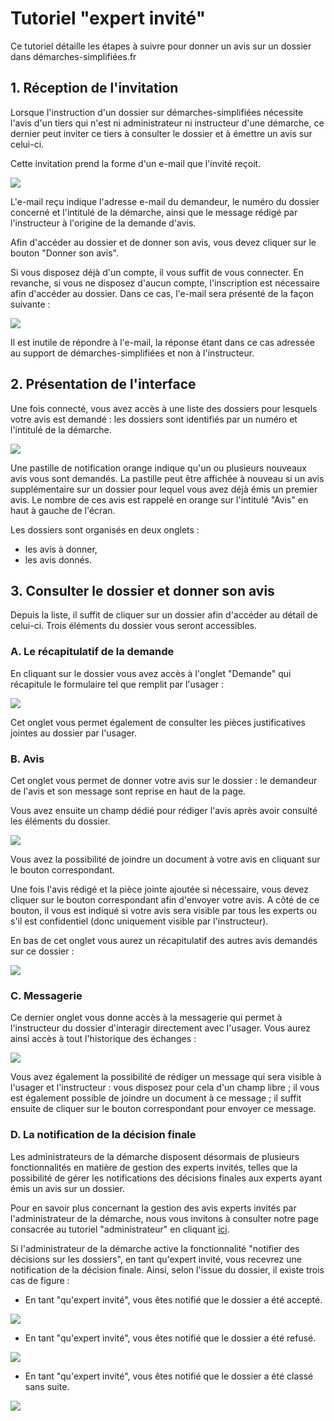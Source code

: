 # Tutoriel "expert invité"

Ce tutoriel détaille les étapes à suivre pour donner un avis sur un dossier dans démarches-simplifiées.fr

## 1. Réception de l'invitation

Lorsque l'instruction d'un dossier sur démarches-simplifiées nécessite l'avis d'un tiers qui n'est ni administrateur ni instructeur d'une démarche, ce dernier peut inviter ce tiers à consulter le dossier et à émettre un avis sur celui-ci.&#x20;

Cette invitation prend la forme d'un e-mail que l'invité reçoit.&#x20;

![](<../.gitbook/assets/image (12) (1) (1) (1).png>)

L'e-mail reçu indique l'adresse e-mail du demandeur, le numéro du dossier concerné et l'intitulé de la démarche, ainsi que le message rédigé par l'instructeur à l'origine de la demande d'avis.&#x20;

Afin d'accéder au dossier et de donner son avis, vous devez cliquer sur le bouton "Donner son avis".

Si vous disposez déjà d'un compte, il vous suffit de vous connecter. En revanche, si vous ne disposez d'aucun compte, l'inscription est nécessaire afin d'accéder au dossier. Dans ce cas, l'e-mail sera présenté de la façon suivante :

![](<../.gitbook/assets/image (13) (1).png>)

Il est inutile de répondre à l'e-mail, la réponse étant dans ce cas adressée au support de démarches-simplifiées et non à l'instructeur.&#x20;

## 2. Présentation de l'interface

Une fois connecté, vous avez accès à une liste des dossiers pour lesquels votre avis est demandé : les dossiers sont identifiés par un numéro et l'intitulé de la démarche.

![](<../.gitbook/assets/image (14) (1) (1).png>)

Une pastille de notification orange indique qu'un ou plusieurs nouveaux avis vous sont demandés. La pastille peut être affichée à nouveau si un avis supplémentaire sur un dossier pour lequel vous avez déjà émis un premier avis. Le nombre de ces avis est rappelé en orange sur l'intitulé "Avis" en haut à gauche de l'écran.&#x20;

Les dossiers sont organisés en deux onglets :

* les avis à donner,
* les avis donnés.

## 3. Consulter le dossier et donner son avis

Depuis la liste, il suffit de cliquer sur un dossier afin d'accéder au détail de celui-ci. Trois éléments du dossier vous seront accessibles.&#x20;

### A. Le récapitulatif de la demande

En cliquant sur le dossier vous avez accès à l'onglet "Demande" qui récapitule le formulaire tel que remplit par l'usager :

![](<../.gitbook/assets/image (15) (1).png>)

Cet onglet vous permet également de consulter les pièces justificatives jointes au dossier par l'usager.

### B. Avis

Cet onglet vous permet de donner votre avis sur le dossier : le demandeur de l'avis et son message sont reprise en haut de la page.&#x20;

Vous avez ensuite un champ dédié pour rédiger l'avis après avoir consulté les éléments du dossier.

![](<../.gitbook/assets/image (16) (1) (1).png>)

Vous avez la possibilité de joindre un document à votre avis en cliquant sur le bouton correspondant.&#x20;

Une fois l'avis rédigé et la pièce jointe ajoutée si nécessaire, vous devez cliquer sur le bouton correspondant afin d'envoyer votre avis. A côté de ce bouton, il vous est indiqué si votre avis sera visible par tous les experts ou s'il est confidentiel (donc uniquement visible par l'instructeur).

En bas de cet onglet vous aurez un récapitulatif des autres avis demandés sur ce dossier :

![](<../.gitbook/assets/image (18) (1) (1) (1).png>)

### C. Messagerie&#x20;

Ce dernier onglet vous donne accès à la messagerie qui permet à l'instructeur du dossier d'interagir directement avec l'usager. Vous aurez ainsi accès à tout l'historique des échanges :

![](<../.gitbook/assets/image (19) (1).png>)

Vous avez également la possibilité de rédiger un message qui sera visible à l'usager et l'instructeur : vous disposez pour cela d'un champ libre ; il vous est également possible de joindre un document à ce message ; il suffit ensuite de cliquer sur le bouton correspondant pour envoyer ce message.

### **D. La notification de la décision finale**&#x20;

Les administrateurs de la démarche disposent désormais de plusieurs fonctionnalités en matière de gestion des experts invités, telles que la possibilité de gérer les notifications des décisions finales aux experts ayant émis un avis sur un dossier.&#x20;

Pour en savoir plus concernant la gestion des avis experts invités par l'administrateur de la démarche, nous vous invitons à consulter notre page consacrée au tutoriel "administrateur" en cliquant [ici](https://doc.demarches-simplifiees.fr/tutoriels/tutoriel-administrateur).

Si l'administrateur de la démarche active la fonctionnalité "notifier des décisions sur les dossiers", en tant qu'expert invité, vous recevrez une notification de la décision finale. Ainsi, selon l'issue du dossier, il existe trois cas de figure :&#x20;

* En tant "qu'expert invité", vous êtes notifié que le dossier a été accepté.&#x20;

![](<../.gitbook/assets/image (45).png>)

* En tant "qu'expert invité", vous êtes notifié que le dossier a été refusé.&#x20;

![](<../.gitbook/assets/image (46).png>)

* En tant "qu'expert invité", vous êtes notifié que le dossier a été classé sans suite.&#x20;

![](<../.gitbook/assets/image (47).png>)

###
